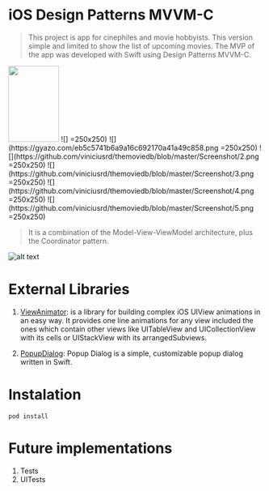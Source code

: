 # iOS Design Patterns MVVM-C 
> This project is app for cinephiles and movie hobbyists. This version simple and limited to show the list of upcoming movies. The MVP of the app was developed with Swift using Design Patterns MVVM-C.

<img src="(https://github.com/viniciusrd/themoviedb/blob/master/Screenshot/1.png" width="100" height="150">
![] =250x250)
![](https://gyazo.com/eb5c5741b6a9a16c692170a41a49c858.png =250x250)
![](https://github.com/viniciusrd/themoviedb/blob/master/Screenshot/2.png =250x250)
![](https://github.com/viniciusrd/themoviedb/blob/master/Screenshot/3.png =250x250)
![](https://github.com/viniciusrd/themoviedb/blob/master/Screenshot/4.png =250x250)
![](https://github.com/viniciusrd/themoviedb/blob/master/Screenshot/5.png =250x250)

> It is a combination of the Model-View-ViewModel architecture, plus the Coordinator pattern.

![alt text](https://miro.medium.com/max/3254/1*d1DXDtaoZVm8J-exVOkSOw.png)

# External Libraries 
1. [ViewAnimator](https://github.com/marcosgriselli/ViewAnimator): is a library for building complex iOS UIView animations in an easy way. It provides one line animations for any view included the ones which contain other views like UITableView and UICollectionView with its cells or UIStackView with its arrangedSubviews.

2. [PopupDialog](https://github.com/Orderella/PopupDialog): Popup Dialog is a simple, customizable popup dialog written in Swift.

# Instalation 
```
pod install
```

# Future implementations

1. Tests
2. UITests